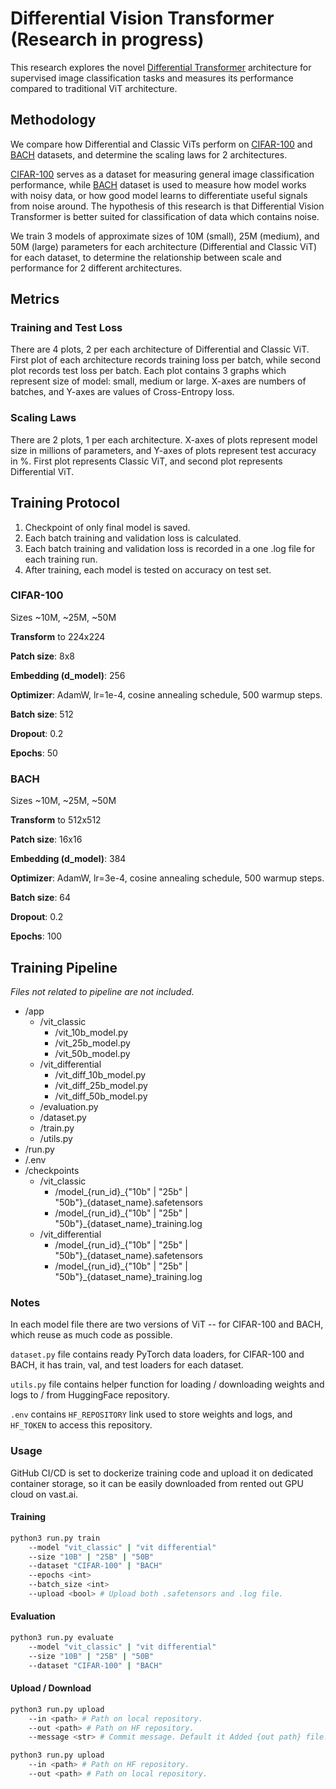 # Differential Vision Transformer (Research in progress)

This research explores the novel [Differential Transformer](https://arxiv.org/abs/2410.05258) architecture for supervised image classification tasks and measures its performance compared to traditional ViT architecture.

## Methodology

We compare how Differential and Classic ViTs perform on [CIFAR-100](https://huggingface.co/datasets/uoft-cs/cifar100) and [BACH](https://huggingface.co/datasets/1aurent/BACH) datasets, and determine the scaling laws for 2 architectures.

[CIFAR-100](https://huggingface.co/datasets/uoft-cs/cifar100) serves as a dataset for measuring general image classification performance, while [BACH](https://huggingface.co/datasets/1aurent/BACH) dataset is used to measure how model works with noisy data, or how good model learns to differentiate useful signals from noise around. The hypothesis of this research is that Differential Vision Transformer is better suited for classification of data which contains noise.

We train 3 models of approximate sizes of 10M (small), 25M (medium), and 50M (large) parameters for each architecture (Differential and Classic ViT) for each dataset, to determine the relationship between scale and performance for 2 different architectures.

## Metrics

### Training and Test Loss

There are 4 plots, 2 per each architecture of Differential and Classic ViT. First plot of each architecture records training loss per batch, while second plot records test loss per batch. Each plot contains 3 graphs which represent size of model: small, medium or large. X-axes are numbers of batches, and Y-axes are values of Cross-Entropy loss.

### Scaling Laws

There are 2 plots, 1 per each architecture. X-axes of plots represent model size in millions of parameters, and Y-axes of plots represent test accuracy in %. First plot represents Classic ViT, and second plot represents Differential ViT.

## Training Protocol

1. Checkpoint of only final model is saved.
2. Each batch training and validation loss is calculated.
3. Each batch training and validation loss is recorded in a one .log file for each training run.
4. After training, each model is tested on accuracy on test set.

### CIFAR-100

Sizes ~10M, ~25M, ~50M

**Transform** to 224x224

**Patch size**: 8x8

**Embedding (d_model)**: 256

**Optimizer**: AdamW, lr=1e-4, cosine annealing schedule, 500 warmup steps.

**Batch size**: 512

**Dropout**: 0.2

**Epochs**: 50

### BACH

Sizes ~10M, ~25M, ~50M

**Transform** to 512x512

**Patch size**: 16x16

**Embedding (d_model)**: 384

**Optimizer**: AdamW, lr=3e-4, cosine annealing schedule, 500 warmup steps.

**Batch size**: 64

**Dropout**: 0.2

**Epochs**: 100

## Training Pipeline

_Files not related to pipeline are not included._

* /app
  * /vit_classic
    * /vit_10b_model.py
    * /vit_25b_model.py
    * /vit_50b_model.py
  * /vit_differential
    * /vit_diff_10b_model.py
    * /vit_diff_25b_model.py
    * /vit_diff_50b_model.py
  * /evaluation.py
  * /dataset.py
  * /train.py
  * /utils.py
* /run.py
* /.env
* /checkpoints
  * /vit_classic
    * /model_{run_id}_{"10b" | "25b" | "50b"}\_{dataset_name}.safetensors
    * /model_{run_id}_{"10b" | "25b" | "50b"}\_{dataset_name}_training.log
  * /vit_differential
    * /model_{run_id}_{"10b" | "25b" | "50b"}\_{dataset_name}.safetensors
    * /model_{run_id}_{"10b" | "25b" | "50b"}\_{dataset_name}_training.log

### Notes

In each model file there are two versions of ViT -- for CIFAR-100 and BACH, which reuse as much code as possible.

`dataset.py` file contains ready PyTorch data loaders, for CIFAR-100 and BACH, it has train, val, and test loaders for each dataset.

`utils.py` file contains helper function for loading / downloading weights and logs to / from HuggingFace repository.

`.env` contains `HF_REPOSITORY` link used to store weights and logs, and `HF_TOKEN` to access this repository.

### Usage

GitHub CI/CD is set to dockerize training code and upload it on dedicated container storage, so it can be easily downloaded from rented out GPU cloud on vast.ai.

#### Training

```bash
python3 run.py train 
    --model "vit_classic" | "vit differential"
    --size "10B" | "25B" | "50B"
    --dataset "CIFAR-100" | "BACH"
    --epochs <int>
    --batch_size <int>
    --upload <bool> # Upload both .safetensors and .log file. 
```

#### Evaluation

```bash
python3 run.py evaluate
    --model "vit_classic" | "vit differential"
    --size "10B" | "25B" | "50B"
    --dataset "CIFAR-100" | "BACH"
```

#### Upload / Download

```bash
python3 run.py upload
    --in <path> # Path on local repository.
    --out <path> # Path on HF repository.
    --message <str> # Commit message. Default it Added {out path} file.
```

```bash
python3 run.py upload
    --in <path> # Path on HF repository.
    --out <path> # Path on local repository.
```
